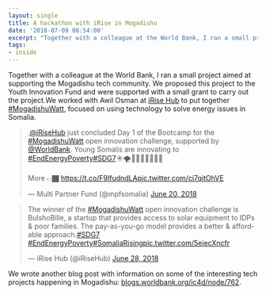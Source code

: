 ```yaml
---
layout: single
title: A hackathon with iRise in Mogadishu
date: '2018-07-09 08:54:00'
excerpt: "Together with a colleague at the World Bank, I ran a small project aimed at supporting the Mogadishu tech community. We worked with Awil Osman at iRise Hub to put together MogadishuWatt, focused on using technology to solve energy issues in Somalia."
tags:
- inside
---
```


Together with a colleague at the World Bank, I ran a small project aimed at supporting the Mogadishu tech community. We proposed this project to the Youth Innovation Fund and were supported with a small grant to carry out the project.We worked with Awil Osman at [iRise Hub](http://irisehub.so/) to put together [#MogadishuWatt](https://twitter.com/hashtag/MogadishuWatt), focused on using technology to solve energy issues in Somalia.

<blockquote class="twitter-tweet">
    <p lang="en" dir="ltr">.<a href="https://twitter.com/iRiseHub?ref_src=twsrc%5Etfw">@iRiseHub</a> just concluded Day 1 of the Bootcamp for the <a href="https://twitter.com/hashtag/MogadishuWatt?src=hash&amp;ref_src=twsrc%5Etfw">#MogadishuWatt</a> open innovation challenge, supported by <a href="https://twitter.com/WorldBank?ref_src=twsrc%5Etfw">@WorldBank</a>. Young Somalis are innovating to <a href="https://twitter.com/hashtag/EndEnergyPoverty?src=hash&amp;ref_src=twsrc%5Etfw">#EndEnergyPoverty</a><a href="https://twitter.com/hashtag/SDG7?src=hash&amp;ref_src=twsrc%5Etfw">#SDG7</a>☀️🌪🔭👩🏾‍🔧👨🏾‍🔬<br><br>More 👉🏿 <a href="https://t.co/F9IfudndLA">https://t.co/F9IfudndLA</a><a href="https://t.co/ci7qitOhVE">pic.twitter.com/ci7qitOhVE</a></p>— Multi Partner Fund (@mpfsomalia) <a href="https://twitter.com/mpfsomalia/status/1009440875951394821?ref_src=twsrc%5Etfw">June 20, 2018</a>
</blockquote>

<blockquote class="twitter-tweet">
    <p lang="en" dir="ltr">The winner of the <a href="https://twitter.com/hashtag/MogadishuWatt?src=hash&amp;ref_src=twsrc%5Etfw">#MogadishuWatt</a> open innovation challenge is BulshoBille, a startup that provides access to solar equipment to IDPs &amp; poor families. The pay-as-you-go model provides a better &amp; affordable approach.<a href="https://twitter.com/hashtag/SDG7?src=hash&amp;ref_src=twsrc%5Etfw">#SDG7</a> <a href="https://twitter.com/hashtag/EndEnergyPoverty?src=hash&amp;ref_src=twsrc%5Etfw">#EndEnergyPoverty</a><a href="https://twitter.com/hashtag/SomaliaRising?src=hash&amp;ref_src=twsrc%5Etfw">#SomaliaRising</a><a href="https://t.co/5eiecXncfr">pic.twitter.com/5eiecXncfr</a></p>— iRise Hub (@iRiseHub) <a href="https://twitter.com/iRiseHub/status/1012368927542927361?ref_src=twsrc%5Etfw">June 28, 2018</a>
</blockquote>

We wrote another blog post with information on some of the interesting tech projects happening in Mogadishu: [blogs.worldbank.org/ic4d/node/762](http://blogs.worldbank.org/ic4d/node/762).